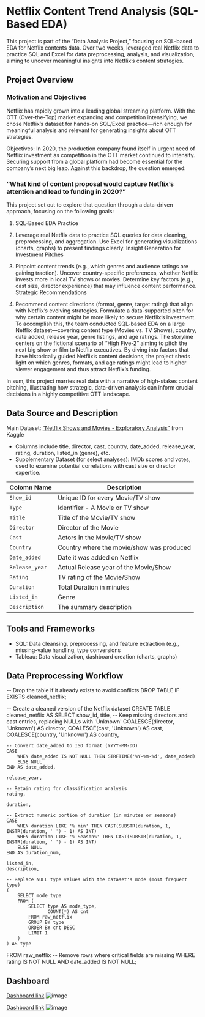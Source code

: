 # Netflix Content Trend Analysis (SQL-Based EDA)
This project is part of the “Data Analysis Project,” focusing on SQL-based EDA for Netflix contents data. Over two weeks, leveraged real Netflix data to practice SQL and Excel for data preprocessing, analysis, and visualization, aiming to uncover meaningful insights into Netflix’s content strategies.
## Project Overview
### Motivation and Objectives
Netflix has rapidly grown into a leading global streaming platform. With the OTT (Over-the-Top) market expanding and competition intensifying, we chose Netflix’s dataset for hands-on SQL/Excel practice—rich enough for meaningful analysis and relevant for generating insights about OTT strategies.

Objectives:
In 2020, the production company found itself in urgent need of Netflix investment as competition in the OTT market continued to intensify. Securing support from a global platform had become essential for the company’s next big leap. Against this backdrop, the question emerged:


### “What kind of content proposal would capture Netflix’s attention and lead to funding in 2020?”

This project set out to explore that question through a data-driven approach, focusing on the following goals:

1. SQL-Based EDA Practice

2. Leverage real Netflix data to practice SQL queries for data cleaning, preprocessing, and aggregation.
Use Excel for generating visualizations (charts, graphs) to present findings clearly.
Insight Generation for Investment Pitches

3. Pinpoint content trends (e.g., which genres and audience ratings are gaining traction).
Uncover country-specific preferences, whether Netflix invests more in local TV shows or movies.
Determine key factors (e.g., cast size, director experience) that may influence content performance.
Strategic Recommendations

4. Recommend content directions (format, genre, target rating) that align with Netflix’s evolving strategies.
Formulate a data-supported pitch for why certain content might be more likely to secure Netflix’s investment.
To accomplish this, the team conducted SQL-based EDA on a large Netflix dataset—covering content type (Movies vs. TV Shows), country, date added, release year, genre listings, and age ratings. The storyline centers on the fictional scenario of “High Five-2” aiming to pitch the next big show or film to Netflix executives. By diving into factors that have historically guided Netflix’s content decisions, the project sheds light on which genres, formats, and age ratings might lead to higher viewer engagement and thus attract Netflix’s funding.

In sum, this project marries real data with a narrative of high-stakes content pitching, illustrating how strategic, data-driven analysis can inform crucial decisions in a highly competitive OTT landscape.


## Data Source and Description
Main Dataset: [“Netflix Shows and Movies - Exploratory Analysis”](https://www.kaggle.com/code/shivamb/netflix-shows-and-movies-exploratory-analysis/notebook) from Kaggle 

 + Columns include title, director, cast, country, date_added, release_year, rating, duration, listed_in (genre), etc.
 + Supplementary Dataset (for select analyses): IMDb scores and votes, used to examine potential correlations with cast size or director expertise.

 | Colomn Name  | Description |
| ------------- | ------------- |
| `Show_id`  | Unique ID for every Movie/TV show  |
| `Type`  | Identifier - A Movie or TV show |
| `Title`  | Title of the Movie/TV show  |
| `Director`  | Director of the Movie  |
| `Cast`  | Actors in the Movie/TV show  |
| `Country`  | Country where the movie/show was produced  |
| `Date_added`  | Date it was added on Netflix  |
| `Release_year`  | Actual Release year of the Movie/Show  |
| `Rating`  | TV rating of the Movie/Show  |
| `Duration`  | Total Duration in minutes  |
| `Listed_in`  | Genre  |
| `Description`  | The summary description  |



## Tools and Frameworks
 + SQL: Data cleansing, preprocessing, and feature extraction (e.g., missing-value handling, type conversions
 + Tableau: Data visualization, dashboard creation (charts, graphs)


## Data Preprocessing Workflow
-- Drop the table if it already exists to avoid conflicts
DROP TABLE IF EXISTS cleaned_netflix;

-- Create a cleaned version of the Netflix dataset
CREATE TABLE cleaned_netflix AS
SELECT
    show_id,
    title,
    -- Keep missing directors and cast entries, replacing NULLs with 'Unknown'
    COALESCE(director, 'Unknown') AS director,
    COALESCE(cast, 'Unknown') AS cast,
    COALESCE(country, 'Unknown') AS country,

    -- Convert date_added to ISO format (YYYY-MM-DD)
    CASE
        WHEN date_added IS NOT NULL THEN STRFTIME('%Y-%m-%d', date_added)
        ELSE NULL
    END AS date_added,

    release_year,

    -- Retain rating for classification analysis
    rating,

    duration,

    -- Extract numeric portion of duration (in minutes or seasons)
    CASE
        WHEN duration LIKE '% min' THEN CAST(SUBSTR(duration, 1, INSTR(duration, ' ') - 1) AS INT)
        WHEN duration LIKE '% Season%' THEN CAST(SUBSTR(duration, 1, INSTR(duration, ' ') - 1) AS INT)
        ELSE NULL
    END AS duration_num,

    listed_in,
    description,

    -- Replace NULL type values with the dataset's mode (most frequent type)
    (
        SELECT mode_type
        FROM (
            SELECT type AS mode_type,
                   COUNT(*) AS cnt
            FROM raw_netflix
            GROUP BY type
            ORDER BY cnt DESC
            LIMIT 1
        )
    ) AS type

FROM raw_netflix
-- Remove rows where critical fields are missing
WHERE rating IS NOT NULL
  AND date_added IS NOT NULL;



## Dashboard
[Dashboard link](https://public.tableau.com/app/profile/jiyoon.shin1127/viz/NetflixDashboards-blackver_/1)
![image](https://github.com/user-attachments/assets/a934abc4-bc89-4da9-8c8f-3d72dedf6910)


[Dashboard link](https://public.tableau.com/app/profile/jiyoon.shin1127/viz/NetflixDashboards_17466287074980/1)
![image](https://github.com/user-attachments/assets/415aa925-b2a2-40b8-9f7f-8b5c020686e7)
